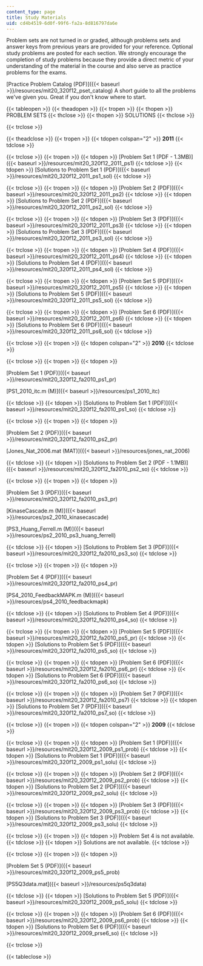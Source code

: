 ```yaml
---
content_type: page
title: Study Materials
uid: cd4b4519-6d0f-99f6-fa2a-8d816797da6e
---
```


Problem sets are not turned in or graded, although problems sets and answer keys from previous years are provided for your reference. Optional study problems are posted for each section. We strongly encourage the completion of study problems because they provide a direct metric of your understanding of the material in the course and also serve as practice problems for the exams.

[Practice Problem Catalog (PDF)]({{< baseurl >}}/resources/mit20_320f12_pset_catalog) A short guide to all the problems we've given you. Great if you don't know where to start.

{{< tableopen >}}
{{< theadopen >}}
{{< tropen >}}
{{< thopen >}}
PROBLEM SETS
{{< thclose >}}
{{< thopen >}}
SOLUTIONS
{{< thclose >}}

{{< trclose >}}

{{< theadclose >}}
{{< tropen >}}
{{< tdopen colspan="2" >}}
**2011** 
{{< tdclose >}}

{{< trclose >}}
{{< tropen >}}
{{< tdopen >}}
[Problem Set 1 (PDF - 1.3MB)]({{< baseurl >}}/resources/mit20_320f12_2011_ps1)
{{< tdclose >}}
{{< tdopen >}}
[Solutions to Problem Set 1 (PDF)]({{< baseurl >}}/resources/mit20_320f12_2011_ps1_sol)
{{< tdclose >}}

{{< trclose >}}
{{< tropen >}}
{{< tdopen >}}
[Problem Set 2 (PDF)]({{< baseurl >}}/resources/mit20_320f12_2011_ps2)
{{< tdclose >}}
{{< tdopen >}}
[Solutions to Problem Set 2 (PDF)]({{< baseurl >}}/resources/mit20_320f12_2011_ps2_sol)
{{< tdclose >}}

{{< trclose >}}
{{< tropen >}}
{{< tdopen >}}
[Problem Set 3 (PDF)]({{< baseurl >}}/resources/mit20_320f12_2011_ps3)
{{< tdclose >}}
{{< tdopen >}}
[Solutions to Problem Set 3 (PDF)]({{< baseurl >}}/resources/mit20_320f12_2011_ps3_sol)
{{< tdclose >}}

{{< trclose >}}
{{< tropen >}}
{{< tdopen >}}
[Problem Set 4 (PDF)]({{< baseurl >}}/resources/mit20_320f12_2011_ps4)
{{< tdclose >}}
{{< tdopen >}}
[Solutions to Problem Set 4 (PDF)]({{< baseurl >}}/resources/mit20_320f12_2011_ps4_sol)
{{< tdclose >}}

{{< trclose >}}
{{< tropen >}}
{{< tdopen >}}
[Problem Set 5 (PDF)]({{< baseurl >}}/resources/mit20_320f12_2011_ps5)
{{< tdclose >}}
{{< tdopen >}}
[Solutions to Problem Set 5 (PDF)]({{< baseurl >}}/resources/mit20_320f12_2011_ps5_sol)
{{< tdclose >}}

{{< trclose >}}
{{< tropen >}}
{{< tdopen >}}
[Problem Set 6 (PDF)]({{< baseurl >}}/resources/mit20_320f12_2011_ps6)
{{< tdclose >}}
{{< tdopen >}}
[Solutions to Problem Set 6 (PDF)]({{< baseurl >}}/resources/mit20_320f12_2011_ps6_sol)
{{< tdclose >}}

{{< trclose >}}
{{< tropen >}}
{{< tdopen colspan="2" >}}
**2010** 
{{< tdclose >}}

{{< trclose >}}
{{< tropen >}}
{{< tdopen >}}


[Problem Set 1 (PDF)]({{< baseurl >}}/resources/mit20_320f12_fa2010_ps1_pr)

[PS1\_2010\_itc.m (M)]({{< baseurl >}}/resources/ps1_2010_itc)


{{< tdclose >}}
{{< tdopen >}}
[Solutions to Problem Set 1 (PDF)]({{< baseurl >}}/resources/mit20_320f12_fa2010_ps1_so)
{{< tdclose >}}

{{< trclose >}}
{{< tropen >}}
{{< tdopen >}}


[Problem Set 2 (PDF)]({{< baseurl >}}/resources/mit20_320f12_fa2010_ps2_pr)

[Jones\_Nat\_2006.mat (MAT)]({{< baseurl >}}/resources/jones_nat_2006)


{{< tdclose >}}
{{< tdopen >}}
[Solutions to Problem Set 2 (PDF - 1.1MB)]({{< baseurl >}}/resources/mit20_320f12_fa2010_ps2_so)
{{< tdclose >}}

{{< trclose >}}
{{< tropen >}}
{{< tdopen >}}


[Problem Set 3 (PDF)]({{< baseurl >}}/resources/mit20_320f12_fa2010_ps3_pr)

[KinaseCascade.m (M)]({{< baseurl >}}/resources/ps2_2010_kinasecascade)

[PS3\_Huang\_Ferrell.m (M)]({{< baseurl >}}/resources/ps2_2010_ps3_huang_ferrell)


{{< tdclose >}}
{{< tdopen >}}
[Solutions to Problem Set 3 (PDF)]({{< baseurl >}}/resources/mit20_320f12_fa2010_ps3_so)
{{< tdclose >}}

{{< trclose >}}
{{< tropen >}}
{{< tdopen >}}


[Problem Set 4 (PDF)]({{< baseurl >}}/resources/mit20_320f12_fa2010_ps4_pr)

[PS4\_2010\_FeedbackMAPK.m (M)]({{< baseurl >}}/resources/ps4_2010_feedbackmapk)


{{< tdclose >}}
{{< tdopen >}}
[Solutions to Problem Set 4 (PDF)]({{< baseurl >}}/resources/mit20_320f12_fa2010_ps4_so)
{{< tdclose >}}

{{< trclose >}}
{{< tropen >}}
{{< tdopen >}}
[Problem Set 5 (PDF)]({{< baseurl >}}/resources/mit20_320f12_fa2010_ps5_pr)
{{< tdclose >}}
{{< tdopen >}}
[Solutions to Problem Set 5 (PDF)]({{< baseurl >}}/resources/mit20_320f12_fa2010_ps5_so)
{{< tdclose >}}

{{< trclose >}}
{{< tropen >}}
{{< tdopen >}}
[Problem Set 6 (PDF)]({{< baseurl >}}/resources/mit20_320f12_fa2010_ps6_pr)
{{< tdclose >}}
{{< tdopen >}}
[Solutions to Problem Set 6 (PDF)]({{< baseurl >}}/resources/mit20_320f12_fa2010_ps6_so)
{{< tdclose >}}

{{< trclose >}}
{{< tropen >}}
{{< tdopen >}}
[Problem Set 7 (PDF)]({{< baseurl >}}/resources/mit20_320f12_fa2010_ps7)
{{< tdclose >}}
{{< tdopen >}}
[Solutions to Problem Set 7 (PDF)]({{< baseurl >}}/resources/mit20_320f12_fa2010_ps7_so)
{{< tdclose >}}

{{< trclose >}}
{{< tropen >}}
{{< tdopen colspan="2" >}}
**2009**
{{< tdclose >}}

{{< trclose >}}
{{< tropen >}}
{{< tdopen >}}
[Problem Set 1 (PDF)]({{< baseurl >}}/resources/mit20_320f12_2009_ps1_prob)
{{< tdclose >}}
{{< tdopen >}}
[Solutions to Problem Set 1 (PDF)]({{< baseurl >}}/resources/mit20_320f12_2009_ps1_solu)
{{< tdclose >}}

{{< trclose >}}
{{< tropen >}}
{{< tdopen >}}
[Problem Set 2 (PDF)]({{< baseurl >}}/resources/mit20_320f12_2009_ps2_prob)
{{< tdclose >}}
{{< tdopen >}}
[Solutions to Problem Set 2 (PDF)]({{< baseurl >}}/resources/mit20_320f12_2009_ps2_solu)
{{< tdclose >}}

{{< trclose >}}
{{< tropen >}}
{{< tdopen >}}
[Problem Set 3 (PDF)]({{< baseurl >}}/resources/mit20_320f12_2009_ps3_prob)
{{< tdclose >}}
{{< tdopen >}}
[Solutions to Problem Set 3 (PDF)]({{< baseurl >}}/resources/mit20_320f12_2009_ps3_solu)
{{< tdclose >}}

{{< trclose >}}
{{< tropen >}}
{{< tdopen >}}
Problem Set 4 is not available.
{{< tdclose >}}
{{< tdopen >}}
Solutions are not available.
{{< tdclose >}}

{{< trclose >}}
{{< tropen >}}
{{< tdopen >}}


[Problem Set 5 (PDF)]({{< baseurl >}}/resources/mit20_320f12_2009_ps5_prob)

[PS5Q3data.mat]({{< baseurl >}}/resources/ps5q3data)


{{< tdclose >}}
{{< tdopen >}}
[Solutions to Problem Set 5 (PDF)]({{< baseurl >}}/resources/mit20_320f12_2009_ps5_solu)
{{< tdclose >}}

{{< trclose >}}
{{< tropen >}}
{{< tdopen >}}
[Problem Set 6 (PDF)]({{< baseurl >}}/resources/mit20_320f12_2009_ps6_prob)
{{< tdclose >}}
{{< tdopen >}}
[Solutions to Problem Set 6 (PDF)]({{< baseurl >}}/resources/mit20_320f12_2009_prse6_so)
{{< tdclose >}}

{{< trclose >}}

{{< tableclose >}}
